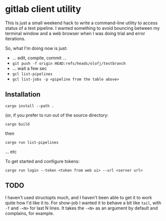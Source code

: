 # gitlab client utility

This is just a small weekend hack to write a command-line utility to
access status of a test pipeline. I wanted something to avoid bouncing
between my terminal window and a web browser when I was doing trial and
error iterations.

So, what I'm doing now is just:

 - ... edit, compile, commit ...
 - `git push -f origin HEAD:refs/heads/olofj/testbranch`
 - ... wait a few sec
 - `gcl list-pipelines`
 - `gcl list-jobs -p <pipeline from the table above>`

## Installation

```
cargo install --path .
```
(or, if you prefer to run out of the source directory:
```
cargo build
```
then
```
cargo run list-pipelines
```
... etc

To get started and configure tokens:
```
cargo run login --token <token from web ui> --url <server url>
```

## TODO

I haven't used structopts much, and I haven't been able to get it to
work quite how I'd like it to. For show-job I wanted it to behave a bit
like `tail`, with `-f` and `-<N>` for last N lines. It takes the `-<N>`
as an argument by default and complains, for example.

